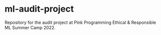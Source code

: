 # ml-audit-project
Repository for the audit project at Pink Programming Ethical &amp; Responsible ML Summer Camp 2022.
